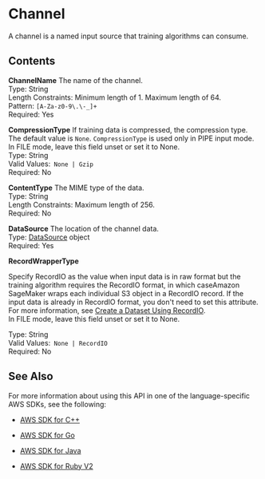 # Channel<a name="API_Channel"></a>

A channel is a named input source that training algorithms can consume\. 

## Contents<a name="API_Channel_Contents"></a>

 **ChannelName**   <a name="SageMaker-Type-Channel-ChannelName"></a>
The name of the channel\.   
Type: String  
Length Constraints: Minimum length of 1\. Maximum length of 64\.  
Pattern: `[A-Za-z0-9\.\-_]+`   
Required: Yes

 **CompressionType**   <a name="SageMaker-Type-Channel-CompressionType"></a>
If training data is compressed, the compression type\. The default value is `None`\. `CompressionType` is used only in PIPE input mode\. In FILE mode, leave this field unset or set it to None\.  
Type: String  
Valid Values:` None | Gzip`   
Required: No

 **ContentType**   <a name="SageMaker-Type-Channel-ContentType"></a>
The MIME type of the data\.  
Type: String  
Length Constraints: Maximum length of 256\.  
Required: No

 **DataSource**   <a name="SageMaker-Type-Channel-DataSource"></a>
The location of the channel data\.  
Type: [DataSource](API_DataSource.md) object  
Required: Yes

 **RecordWrapperType**   <a name="SageMaker-Type-Channel-RecordWrapperType"></a>
  
Specify RecordIO as the value when input data is in raw format but the training algorithm requires the RecordIO format, in which caseAmazon SageMaker wraps each individual S3 object in a RecordIO record\. If the input data is already in RecordIO format, you don't need to set this attribute\. For more information, see [Create a Dataset Using RecordIO](https://mxnet.incubator.apache.org/how_to/recordio.html?highlight=im2rec)\.   
In FILE mode, leave this field unset or set it to None\.  
  
Type: String  
Valid Values:` None | RecordIO`   
Required: No

## See Also<a name="API_Channel_SeeAlso"></a>

For more information about using this API in one of the language\-specific AWS SDKs, see the following:

+  [AWS SDK for C\+\+](http://docs.aws.amazon.com/goto/SdkForCpp/sagemaker-2017-07-24/Channel) 

+  [AWS SDK for Go](http://docs.aws.amazon.com/goto/SdkForGoV1/sagemaker-2017-07-24/Channel) 

+  [AWS SDK for Java](http://docs.aws.amazon.com/goto/SdkForJava/sagemaker-2017-07-24/Channel) 

+  [AWS SDK for Ruby V2](http://docs.aws.amazon.com/goto/SdkForRubyV2/sagemaker-2017-07-24/Channel) 